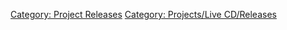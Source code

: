 <noinclude></noinclude>

[Category: Project Releases](Category:_Project_Releases "wikilink")
[Category: Projects/Live
CD/Releases](Category:_Projects/Live_CD/Releases "wikilink")